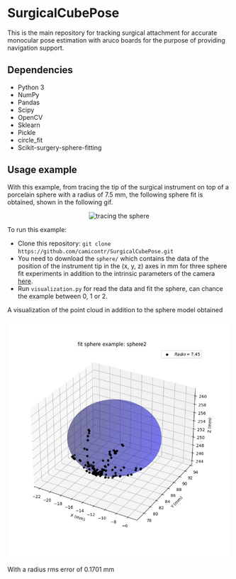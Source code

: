 # SurgicalCubePose
This is the main repository for tracking surgical attachment for accurate monocular pose estimation with aruco boards for the purpose of providing navigation support.

## Dependencies

* Python 3
* NumPy
* Pandas
* Scipy
* OpenCV
* Sklearn
* Pickle
* circle_fit
* Scikit-surgery-sphere-fitting

## Usage example
With this example, from tracing the tip of the surgical instrument on top of a porcelain sphere with a radius of 7.5 mm, the following sphere fit is obtained, shown in the following gif.

<p align="center">
    <img src="figures/tracing.gif" alt="tracing the sphere" width="300px"/>
</p>

To run this example:

* Clone this repository: `git clone https://github.com/camicontr/SurgicalCubePose.git`
* You need to download the `sphere/` which contains the data of the position of the instrument tip in the (x, y, z) axes in mm for three sphere fit experiments in addition to the intrinsic parameters of the camera [here](https://drive.google.com/drive/folders/1uhU6IE9X8NizRNrs7ECeyxzukqAC4v5q?usp=sharing).
* Run `visualization.py` for read the data and fit the sphere, can chance the example between 0, 1 or 2.

A visualization of the point cloud in addition to the sphere model obtained 

<p align="center">
    <img src="figures/Sphere.jpeg" alt="Result of fit sphere" width="500px"/>
</p>
With a radius rms error of 0.1701 mm 
